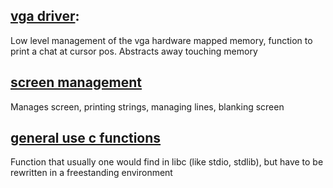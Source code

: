## [vga driver](../src/kernel/lib/vga_driver.c):

Low level management of the vga hardware mapped memory, function to print a chat at cursor pos.
Abstracts away touching memory

## [screen management](../src/kernel/lib/screen.c)

Manages screen, printing strings, managing lines, blanking screen


## [general use c functions](../src/kernel/lib/libc_argos.c)

Function that usually one would find in libc (like stdio, stdlib), but have to be rewritten in a freestanding environment